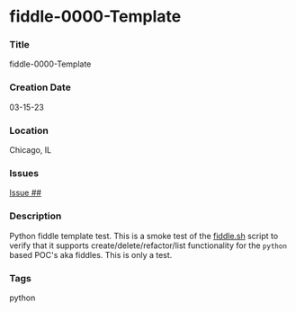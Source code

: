 fiddle-0000-Template
======

### Title

fiddle-0000-Template


### Creation Date

03-15-23


### Location

Chicago, IL


### Issues

[Issue ##](https://github.com/bradyhouse/house/issues/##)


### Description

Python fiddle template test.  This is a smoke test of the [fiddle.sh](../../scripts/fiddle.sh) script to verify that
it supports create/delete/refactor/list functionality for the `python` based POC's aka fiddles. This is only a test.


### Tags

python
